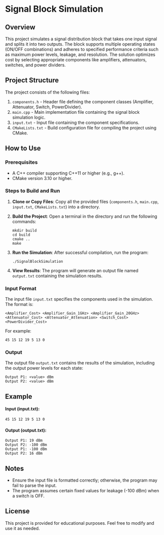 
# Signal Block Simulation

## Overview
This project simulates a signal distribution block that takes one input signal and splits it into two outputs. The block supports multiple operating states (ON/OFF combinations) and adheres to specified performance criteria such as maximum power levels, leakage, and resolution. The solution optimizes cost by selecting appropriate components like amplifiers, attenuators, switches, and power dividers.

## Project Structure
The project consists of the following files:
1. `components.h` - Header file defining the component classes (Amplifier, Attenuator, Switch, PowerDivider).
2. `main.cpp` - Main implementation file containing the signal block simulation logic.
3. `input.txt` - Input file containing the component specifications.
4. `CMakeLists.txt` - Build configuration file for compiling the project using CMake.

## How to Use
### Prerequisites
- A C++ compiler supporting C++11 or higher (e.g., g++).
- CMake version 3.10 or higher.

### Steps to Build and Run
1. **Clone or Copy Files**:
   Copy all the provided files (`components.h`, `main.cpp`, `input.txt`, `CMakeLists.txt`) into a directory.

2. **Build the Project**:
   Open a terminal in the directory and run the following commands:
   ```
   mkdir build
   cd build
   cmake ..
   make
   ```

3. **Run the Simulation**:
   After successful compilation, run the program:
   ```
   ./SignalBlockSimulation
   ```

4. **View Results**:
   The program will generate an output file named `output.txt` containing the simulation results.

### Input Format
The input file `input.txt` specifies the components used in the simulation. The format is:
```
<Amplifier_Cost> <Amplifier_Gain_1GHz> <Amplifier_Gain_20GHz> <Attenuator_Cost> <Attenuator_Attenuation> <Switch_Cost> <PowerDivider_Cost>
```
For example:
```
45 15 12 19 5 13 0
```

### Output
The output file `output.txt` contains the results of the simulation, including the output power levels for each state:
```
Output P1: <value> dBm
Output P2: <value> dBm
```

## Example
#### Input (input.txt):
```
45 15 12 19 5 13 0
```

#### Output (output.txt):
```
Output P1: 19 dBm
Output P2: -100 dBm
Output P1: -100 dBm
Output P2: 16 dBm
```

## Notes
- Ensure the input file is formatted correctly; otherwise, the program may fail to parse the input.
- The program assumes certain fixed values for leakage (-100 dBm) when a switch is OFF.

## License
This project is provided for educational purposes. Feel free to modify and use it as needed.
